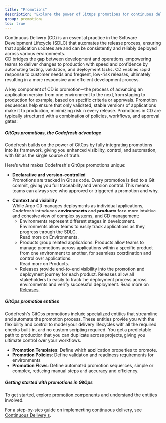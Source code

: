 ```yaml
---
title: "Promotions"
description: "Explore the power of GitOps promotions for continuous delivery"
group: promotions
toc: true
---
```


Continuous Delivery (CD) is an essential practice in the Software Development Lifecycle (SDLC) that automates the release process, ensuring that application updates are and can be consistently and reliably deployed across various environments.   
CD bridges the gap between development and operations, empowering teams to deliver changes to production with speed and confidence by automating testing, validation, and deployment tasks. CD enables rapid response to customer needs and frequent, low-risk releases, ultimately resulting in a more responsive and efficient development process.

A key component of CD is promotion—the process of advancing an application version from one environment to the next,from staging to production for example, based on specific criteria or approvals. Promotion sequences help ensure that only validated, stable versions of applications make it to production, minimizing risk in every release.
Promotions in CD are typically structured with a combination of policies, workflows, and approval gates:



##### GitOps promotions, the Codefresh advantage
Codefresh builds on the power of GitOps by fully integrating promotions into its framework, giving you enhanced visibility, control, and automation,  with Git as the single source of truth.   

Here’s what makes Codefresh's GitOps promotions unique:

* **Declarative and version-controlled**  
  Promotions are tracked in Git as code. Every promotion is tied to a Git commit, giving you full traceability and version control. This means teams can always see who approved or triggered a promotion and why.

<!--- * **Automated Git sync**  
  With GitOps, the desired state of environments is automatically synced based on the Git repository, ensuring that any promotion aligns with the latest approved application version.  -->

* **Context and visibility**  
  While Argo CD manages deployments as individual applications, Codefresh introduces **environments** and **products** for a more intuitive and cohesive view of complex systems, and CD management:
    * Environments represent different stages in development. Environments allow teams to easily track applications as they progress through the SDLC.  
      Read more on Environments. 
    * Products group related applications. Products allow teams to manage promotions across applications within a specific product from one environment to another, for seamless coordination and control over applications.  
      Read more on Products.
    * Releases provide end-to-end visibility into the promotion and deployment journey for each product. Releases allow all stakeholders to easily to track the deployment process across environments and verify successful deployment.
    Read more on [Releases]({{site.baseurl}}/docs/promotions/product-releases/).

##### GitOps promotion entities
Codefresh's GitOps promotions include specialized entities that streamline and automate the promotion process. These entities provide you with the flexibility and control to model your delivery lifecycles with all the required checks built-in, and no custom scripting required. You get a predictable path to production that you can duplicate across projects, giving you ultimate control over your workflows.
* **Promotion Templates**: Define which application properties to promote.
* **Promotion Policies**: Define validation and readiness requirements for environments.
* **Promotion Flows**: Define automated promotion sequences, simple or complex, reducing manual steps and accuracy and efficiency.




##### Getting started with promotions in GitOps

To get started, explore [promotion components]({{site.baseurl}}/docs/promotions/promotion-components/) and understand the entities involved.  

For a step-by-step guide on implementing continuous delivery, see [Continuous Delivery s]({{site.baseurl}}/docs/promotions/create-promotion-sequence/).

